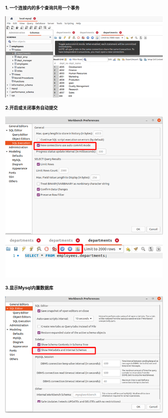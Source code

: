 #### 1. 一个连接内的多个查询共用一个事务
![image.png](../../src/main/resources/picture/1240-20210115030643623.png)

#### 2.开启或关闭事务自动提交
![设置connection的默认提交模式](../../src/main/resources/picture/1240-20210115030643581.png)
![Query内修改提交模式](../../src/main/resources/picture/1240-20210115030643449.png)
#### 3.显示Mysql内置数据库
![image.png](../../src/main/resources/picture/1240-20210115030643580.png)